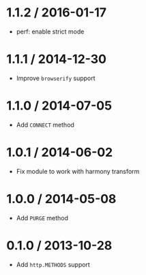 1.1.2 / 2016-01-17  
==================  
  
  * perf: enable strict mode  
  
1.1.1 / 2014-12-30  
==================  
  
  * Improve `browserify` support  
  
1.1.0 / 2014-07-05  
==================  
  
  * Add `CONNECT` method  
  
1.0.1 / 2014-06-02  
==================  
  
  * Fix module to work with harmony transform  
  
1.0.0 / 2014-05-08  
==================  
  
  * Add `PURGE` method  
  
0.1.0 / 2013-10-28  
==================  
  
  * Add `http.METHODS` support  

